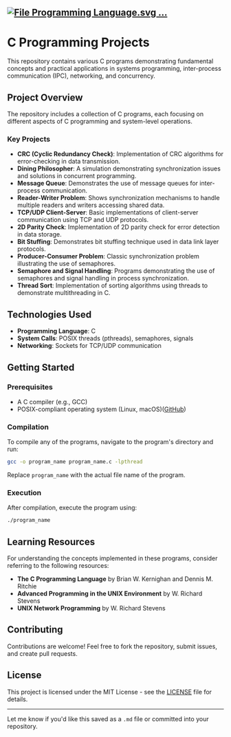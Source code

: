 [![File Programming Language.svg ...](https://images.openai.com/thumbnails/03793b9abbac002fb2b4f713be014fad.png)](https://commons.wikimedia.org/wiki/File%3AC_Programming_Language.svg)
---

# C Programming Projects

This repository contains various C programs demonstrating fundamental concepts and practical applications in systems programming, inter-process communication (IPC), networking, and concurrency.

## Project Overview

The repository includes a collection of C programs, each focusing on different aspects of C programming and system-level operations.

### Key Projects

* **CRC (Cyclic Redundancy Check)**: Implementation of CRC algorithms for error-checking in data transmission.
* **Dining Philosopher**: A simulation demonstrating synchronization issues and solutions in concurrent programming.
* **Message Queue**: Demonstrates the use of message queues for inter-process communication.
* **Reader-Writer Problem**: Shows synchronization mechanisms to handle multiple readers and writers accessing shared data.
* **TCP/UDP Client-Server**: Basic implementations of client-server communication using TCP and UDP protocols.
* **2D Parity Check**: Implementation of 2D parity check for error detection in data storage.
* **Bit Stuffing**: Demonstrates bit stuffing technique used in data link layer protocols.
* **Producer-Consumer Problem**: Classic synchronization problem illustrating the use of semaphores.
* **Semaphore and Signal Handling**: Programs demonstrating the use of semaphores and signal handling in process synchronization.
* **Thread Sort**: Implementation of sorting algorithms using threads to demonstrate multithreading in C.

## Technologies Used

* **Programming Language**: C
* **System Calls**: POSIX threads (pthreads), semaphores, signals
* **Networking**: Sockets for TCP/UDP communication

## Getting Started

### Prerequisites

* A C compiler (e.g., GCC)
* POSIX-compliant operating system (Linux, macOS)([GitHub][1])

### Compilation

To compile any of the programs, navigate to the program's directory and run:

```bash
gcc -o program_name program_name.c -lpthread
```



Replace `program_name` with the actual file name of the program.

### Execution

After compilation, execute the program using:

```bash
./program_name
```



## Learning Resources

For understanding the concepts implemented in these programs, consider referring to the following resources:

* **The C Programming Language** by Brian W. Kernighan and Dennis M. Ritchie
* **Advanced Programming in the UNIX Environment** by W. Richard Stevens
* **UNIX Network Programming** by W. Richard Stevens

## Contributing

Contributions are welcome! Feel free to fork the repository, submit issues, and create pull requests.

## License

This project is licensed under the MIT License - see the [LICENSE](LICENSE) file for details.

---

Let me know if you'd like this saved as a `.md` file or committed into your repository.

[1]: https://github.com/arnab098/ADM?utm_source=chatgpt.com "arnab098/ADM - GitHub"
